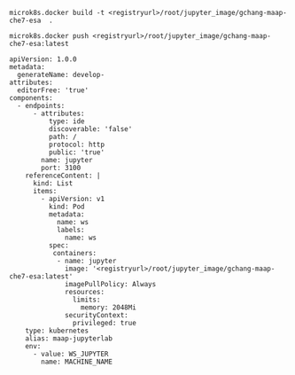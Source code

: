 `microk8s.docker build -t <registryurl>/root/jupyter_image/gchang-maap-che7-esa  .`

`microk8s.docker push <registryurl>/root/jupyter_image/gchang-maap-che7-esa:latest`

```
apiVersion: 1.0.0
metadata:
  generateName: develop-
attributes:
  editorFree: 'true'
components:
  - endpoints:
      - attributes:
          type: ide
          discoverable: 'false'
          path: /
          protocol: http
          public: 'true'
        name: jupyter
        port: 3100
    referenceContent: |
      kind: List
      items:
        - apiVersion: v1
          kind: Pod
          metadata:
            name: ws
            labels:
              name: ws
          spec:
           containers: 
            - name: jupyter
              image: '<registryurl>/root/jupyter_image/gchang-maap-che7-esa:latest'
              imagePullPolicy: Always
              resources:
                limits:
                  memory: 2048Mi
              securityContext:
                privileged: true
    type: kubernetes
    alias: maap-jupyterlab
    env:
      - value: WS_JUPYTER
        name: MACHINE_NAME

```
